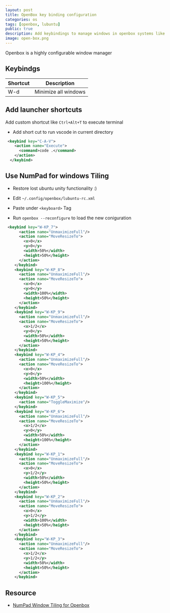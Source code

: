 ```yaml
---
layout: post
title: OpenBox key binding configuration
categories: os
tags: [openbox, lubuntu]
public: true
description: Add keybindings to manage windows in openbox systems like lubuntu
image: open-box.png
---
```

Openbox is a highly configurable window manager

## Keybindgs

| Shortcut | Description          |
|----------|----------------------|
| W-d      | Minimize all windows |


## Add launcher shortcuts 
Add custom shortcut like `Ctrl+Alt+T` to execute terminal

- Add short cut to run vscode in current directory
```xml
 <keybind key="C-A-V">
    <action name="Execute">
      <command>code .</command>
    </action>
  </keybind>

```

## Use NumPad for windows Tiling
- Restore lost ubuntu unity functionality :)

- Edit `~/.config/openbox/lubuntu-rc.xml`
- Paste under `<keyboard>` Tag
- Run `openbox --reconfigure` to load the new coniguration 
```xml
 <keybind key="W-KP_7">
      <action name="UnmaximizeFull"/>
      <action name="MoveResizeTo">
        <x>0</x>
        <y>0</y>
        <width>50%</width>
        <height>50%</height>
      </action>
    </keybind>
    <keybind key="W-KP_8">
      <action name="UnmaximizeFull"/>
      <action name="MoveResizeTo">
        <x>0</x>
        <y>0</y>
        <width>100%</width>
        <height>50%</height>
      </action>
    </keybind>
    <keybind key="W-KP_9">
      <action name="UnmaximizeFull"/>
      <action name="MoveResizeTo">
        <x>1/2</x>
        <y>0</y>
        <width>50%</width>
        <height>50%</height>
      </action>
    </keybind>
    <keybind key="W-KP_4">
      <action name="UnmaximizeFull"/>
      <action name="MoveResizeTo">
        <x>0</x>
        <y>0</y>
        <width>50%</width>
        <height>100%</height>
      </action>
    </keybind>
    <keybind key="W-KP_5">
      <action name="ToggleMaximize"/>
    </keybind>
    <keybind key="W-KP_6">
      <action name="UnmaximizeFull"/>
      <action name="MoveResizeTo">
        <x>1/2</x>
        <y>0</y>
        <width>50%</width>
        <height>100%</height>
      </action>
    </keybind>
    <keybind key="W-KP_1">
      <action name="UnmaximizeFull"/>
      <action name="MoveResizeTo">
        <x>0</x>
        <y>1/2</y>
        <width>50%</width>
        <height>50%</height>
      </action>
    </keybind>
    <keybind key="W-KP_2">
      <action name="UnmaximizeFull"/>
      <action name="MoveResizeTo">
        <x>0</x>
        <y>1/2</y>
        <width>100%</width>
        <height>50%</height>
      </action>
    </keybind>
    <keybind key="W-KP_3">
      <action name="UnmaximizeFull"/>
      <action name="MoveResizeTo">
        <x>1/2</x>
        <y>1/2</y>
        <width>50%</width>
        <height>50%</height>
      </action>
    </keybind>
```


## Resource
- [NumPad Window Tiling for Openbox](http://micahcraig.net/2013/12/15/numpad-window-tiling-for-openbox/)